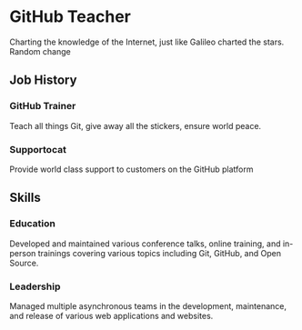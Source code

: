 # GitHub Teacher

Charting the knowledge of the Internet, just like Galileo charted the stars.
Random change

## Job History

### GitHub Trainer

Teach all things Git, give away all the stickers, ensure world peace.

### Supportocat

Provide world class support to customers on the GitHub platform

## Skills

### Education

Developed and maintained various conference talks, online training, and in-person trainings covering various topics including Git, GitHub, and Open Source.

### Leadership

Managed multiple asynchronous teams in the development, maintenance, and release of various web applications and websites.
